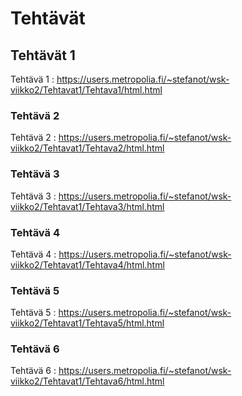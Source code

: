 # Tehtävät
## Tehtävät 1
Tehtävä 1 : https://users.metropolia.fi/~stefanot/wsk-viikko2/Tehtavat1/Tehtava1/html.html
### Tehtävä 2
Tehtävä 2 : https://users.metropolia.fi/~stefanot/wsk-viikko2/Tehtavat1/Tehtava2/html.html
### Tehtävä 3
Tehtävä 3 : https://users.metropolia.fi/~stefanot/wsk-viikko2/Tehtavat1/Tehtava3/html.html
### Tehtävä 4
Tehtävä 4 : https://users.metropolia.fi/~stefanot/wsk-viikko2/Tehtavat1/Tehtava4/html.html
### Tehtävä 5
Tehtävä 5 : https://users.metropolia.fi/~stefanot/wsk-viikko2/Tehtavat1/Tehtava5/html.html
### Tehtävä 6
Tehtävä 6 : https://users.metropolia.fi/~stefanot/wsk-viikko2/Tehtavat1/Tehtava6/html.html
